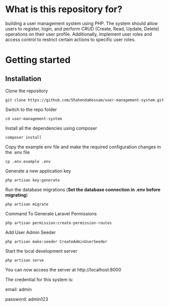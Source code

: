 # What is this repository for?

building a user management system using PHP. The system
should allow users to register, login, and perform CRUD (Create, Read, Update, Delete)
operations on their user profile. Additionally, implement user roles and access control to restrict
certain actions to specific user roles.




# Getting started
## Installation

Clone the repository

    git clone https://github.com/ShahendaHossam/user-management-system.git

Switch to the repo folder

    cd user-management-system

Install all the dependencies using composer

    composer install

Copy the example env file and make the required configuration changes in the .env file

    cp .env.example .env

Generate a new application key

    php artisan key:generate

Run the database migrations (**Set the database connection in .env before migrating**)

    php artisan migrate

Command To Generate Laravel Permissions

    php artisan permission:create-permission-routes

Add User Admin Seeder

    php artisan make:seeder CreateAdminUserSeeder

Start the local development server

    php artisan serve

You can now access the server at http://localhost:8000


The credential for this system is:

email: admin

password: admin123
